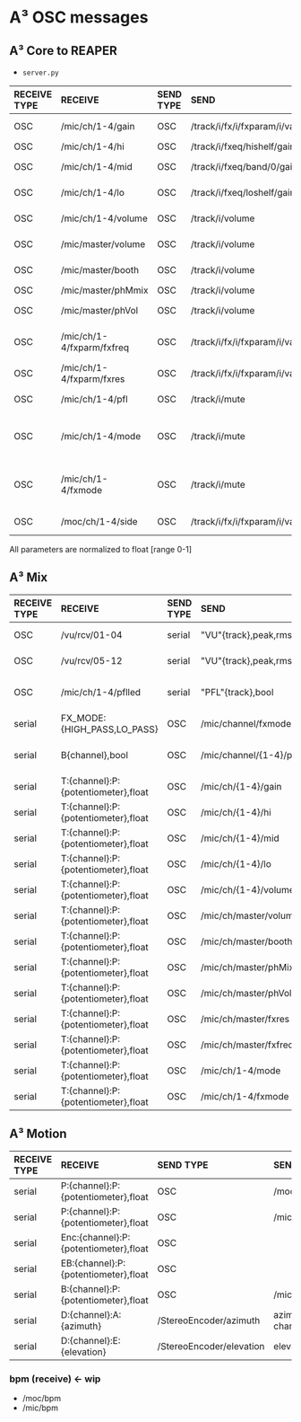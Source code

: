 # A³ OSC messages
## A³ Core  to REAPER
- ```server.py```

| RECEIVE TYPE | RECEIVE | SEND TYPE | SEND | Description | Interface
| :---| :--- | :--- | :--- | :--- | :---
| OSC | /mic/ch/1-4/gain | OSC | /track/i/fx/i/fxparam/i/value | Channel i gain | potentiometer
| OSC | /mic/ch/1-4/hi  | OSC | /track/i/fxeq/hishelf/gain | Channel i hi | potentiometer
| OSC | /mic/ch/1-4/mid  | OSC | /track/i/fxeq/band/0/gain | Channel i mid | potentiometer
| OSC | /mic/ch/1-4/lo  | OSC | /track/i/fxeq/loshelf/gain | Channel i low | potentiometer
| OSC | /mic/ch/1-4/volume  | OSC | /track/i/volume | Channel i volume | potentiometer
| OSC | /mic/master/volume  | OSC | /track/i/volume | Master volume | potentiometer
| OSC | /mic/master/booth  | OSC | /track/i/volume | Booth volume | potentiometer
| OSC | /mic/master/phMmix | OSC | /track/i/volume | Phones Mix | potentiometer
| OSC | /mic/master/phVol  | OSC | /track/i/volume | Phones volume | potentiometer
| OSC | /mic/ch/1-4/fxparm/fxfreq  | OSC | /track/i/fx/i/fxparam/i/value | FX hipass and lopass frequency |  potentiometer
| OSC | /mic/ch/1-4/fxparm/fxres  | OSC | /track/i/fx/i/fxparam/i/value | FX Resonance | potentiometer
| OSC | /mic/ch/1-4/pfl  | OSC | /track/i/mute | Channel i pfl | buttons
| OSC | /mic/ch/1-4/mode  | OSC | /track/i/mute | Channel i mode (Stereo, 3D) |  buttons
| OSC | /mic/ch/1-4/fxmode  | OSC | /track/i/mute | Channel i mode (hipass, lopass) |  buttons
| OSC | /moc/ch/1-4/side  | OSC | /track/i/fx/i/fxparam/i/value | Channel i reverb send | potentiometer

All parameters are normalized to float [range 0-1] 

## A³ Mix
| RECEIVE TYPE | RECEIVE | SEND TYPE | SEND | Description | Interface
| :---| :--- | :--- | :--- | :--- | :---
| OSC | /vu/rcv/01-04 | serial | "VU"{track},peak,rms | input vu ff (peak/rms) | software
| OSC | /vu/rcv/05-12 | serial | "VU"{track},peak,rms | output vu ff (peak/rms) | software
| OSC | /mic/ch/1-4/pflled | serial | "PFL"{track},bool  | pre fader listen or cue | leds
| serial | FX_MODE:{HIGH_PASS,LO_PASS} | OSC | /mic/channel/fxmode/{hipass,lopass} | FX Mode | buttons
| serial | B{channel},bool | OSC | /mic/channel/{1-4}/pfl/bool | pre fader listen or cue | buttons
| serial | T:{channel}:P:{potentiometer},float | OSC | /mic/ch/{1-4}/gain | channel gain | potentiometer
| serial | T:{channel}:P:{potentiometer},float | OSC | /mic/ch/{1-4}/hi |eq high | potentiometer
| serial | T:{channel}:P:{potentiometer},float | OSC | /mic/ch/{1-4}/mid | eq mid | potentiometer
| serial | T:{channel}:P:{potentiometer},float | OSC | /mic/ch/{1-4}/lo | eq low | potentiometer
| serial | T:{channel}:P:{potentiometer},float | OSC | /mic/ch/{1-4}/volume | channel volume | potentiometer
| serial | T:{channel}:P:{potentiometer},float | OSC | /mic/ch/master/volume | master volume | potentiometer
| serial | T:{channel}:P:{potentiometer},float | OSC | /mic/ch/master/booth | booth volume | potentiometer
| serial | T:{channel}:P:{potentiometer},float | OSC | /mic/ch/master/phMix | phones mix | potentiometer
| serial | T:{channel}:P:{potentiometer},float | OSC | /mic/ch/master/phVol | phones volume | potentiometer
| serial | T:{channel}:P:{potentiometer},float | OSC | /mic/ch/master/fxres | fx resonance | potentiometer
| serial | T:{channel}:P:{potentiometer},float | OSC | /mic/ch/master/fxfreq | fx frequency | potentiometer
| serial | T:{channel}:P:{potentiometer},float | OSC | /mic/ch/1-4/mode | channel 3D mode| button
| serial | T:{channel}:P:{potentiometer},float | OSC | /mic/ch/1-4/fxmode | channel FX mode| button

## A³ Motion
| RECEIVE TYPE | RECEIVE | SEND TYPE | SEND | Description | Interface
| :---| :--- | :--- | :--- | :--- | :---
| serial | P:{channel}:P:{potentiometer},float | OSC | /moc/ch/1-4/width/ | stereo width | potentiometer
| serial | P:{channel}:P:{potentiometer},float | OSC | /mic/ch/master/side | reverb send | potentiometer
| serial | Enc:{channel}:P:{potentiometer},float | OSC | | menu navigation | encoder
| serial | EB:{channel}:P:{potentiometer},float | OSC | | menu navigation | encoder buttons
| serial | B:{channel}:P:{potentiometer},float | OSC | /mic/ch/master/fxfreq | fx frequency | potentiometer
| serial | D:{channel}:A:{azimuth} | /StereoEncoder/azimuth | azimuth angle per channel | touchscreen
| serial | D:{channel}:E:{elevation} | /StereoEncoder/elevation | elevation angle | touchscreen

### bpm (receive) <- wip
- /moc/bpm
- /mic/bpm
